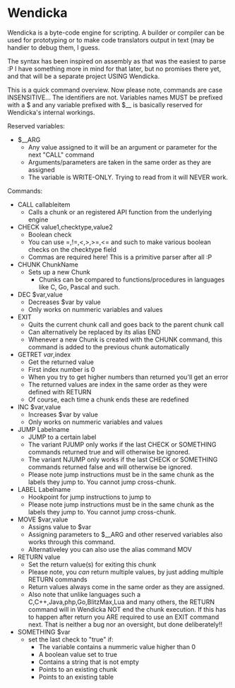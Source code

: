 # Wendicka

Wendicka is a byte-code engine for scripting.
A builder or compiler can be used for prototyping or to make code translators output in text (may be handier to debug them, I guess.

The syntax has been inspired on assembly as that was the easiest to parse :P
I have something more in mind for that later, but no promises there yet, and that will be a separate project USING Wendicka.

This is a quick command overview.
Now please note, commands are case INSENSITIVE... The identifiers are not.
Variables names MUST be prefixed with a $ and any variable prefixed with $__ is basically reserved for Wendicka's internal workings.


Reserved variables:
- $__ARG
  - Any value assigned to it will be an argument or parameter for the next "CALL" command
  - Arguments/parameters are taken in the same order as they are assigned
  - The variable is WRITE-ONLY. Trying to read from it will NEVER work.
  
  
Commands:
- CALL callableitem
  - Calls a chunk or an registered API function from the underlying engine
- CHECK value1,checktype,value2
  - Boolean check
  - You can use =,!=,<,>,>=,<= and such to make various boolean checks on the checktype field 
  - Commas are required here! This is a primitive parser after all :P
- CHUNK ChunkName
  - Sets up a new Chunk
    - Chunks can be compared to functions/procedures in languages like C, Go, Pascal and such. 
- DEC $var,value
  - Decreases $var by value
  - Only works on nummeric variables and values
- EXIT
  - Quits the current chunk call and goes back to the parent chunk call
  - Can alternatively be replaced by its alias END
  - Whenever a new Chunk is created with the CHUNK command, this command is added to the previous chunk automatically
- GETRET $var,$index
  - Get the returned value
  - First index number is 0
  - When you try to get higher numbers than returned you'll get an error
  - The returned values are index in the same order as they were defined with RETURN
  - Of course, each time a chunk ends these are redefined  
- INC $var,value
  - Increases $var by value
  - Only works on nummeric variables and values
- JUMP Labelname
  - JUMP to a certain label
  - The variant PJUMP only works if the last CHECK or SOMETHING commands returned true and will otherwise be ignored.
  - The variant NJUMP only works if the last CHECK or SOMETHING commands returned false and will otherwise be ignored.
  - Please note jump instructions must be in the same chunk as the labels they jump to. You cannot jump cross-chunk.
- LABEL Labelname
  - Hookpoint for jump instructions to jump to
  - Please note jump instructions must be in the same chunk as the labels they jump to. You cannot jump cross-chunk.
- MOVE $var,value
  - Assigns value to $var  
  - Assigning parameters to $__ARG and other reserved variables also works through this command.
  - Alternativeley you can also use the alias command MOV
- RETURN value
  - Set the return value(s) for exiting this chunk
  - Please note, you *can* return multiple values, by just adding multiple RETURN commands
  - Return values always come in the same order as they are assigned.
  - Also note that unlike languages such a C,C++,Java,php,Go,BlitzMax,Lua and many others, the RETURN command will in Wendicka NOT end the chunk execution. If this has to happen after return you ARE required to use an EXIT command next. That is neither a bug nor an oversight, but done deliberately!!
- SOMETHING $var
  - set the last check to "true" if:
    - The variable contains a nummeric value higher than 0
    - A boolean value set to true
    - Contains a string that is not empty
    - Points to an existing chunk
    - Points to an existing table
